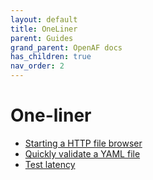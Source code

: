 ```yaml
---
layout: default
title: OneLiner
parent: Guides
grand_parent: OpenAF docs
has_children: true
nav_order: 2
---
```


# One-liner

  * [Starting a HTTP file browser](oneliner/starting-a-http-file-browser.md)
  * [Quickly validate a YAML file](oneliner/quickly-validate-a-yaml-file.md)
  * [Test latency](oneliner/test-latency.md)